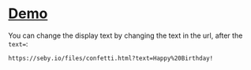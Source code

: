 # [Demo](https://seby.io/files/confetti.html?text=Your%20Text%20Here)

You can change the display text by changing the text in the url, after the `text=`:

```
https://seby.io/files/confetti.html?text=Happy%20Birthday!
```
